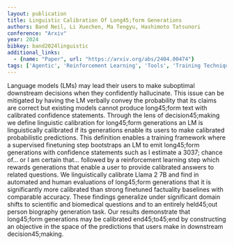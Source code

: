 ```yaml
---
layout: publication
title: Linguistic Calibration Of Long45;form Generations
authors: Band Neil, Li Xuechen, Ma Tengyu, Hashimoto Tatsunori
conference: "Arxiv"
year: 2024
bibkey: band2024linguistic
additional_links:
  - {name: "Paper", url: "https://arxiv.org/abs/2404.00474"}
tags: ['Agentic', 'Reinforcement Learning', 'Tools', 'Training Techniques']
---
```

Language models (LMs) may lead their users to make suboptimal downstream decisions when they confidently hallucinate. This issue can be mitigated by having the LM verbally convey the probability that its claims are correct but existing models cannot produce long45;form text with calibrated confidence statements. Through the lens of decision45;making we define linguistic calibration for long45;form generations an LM is linguistically calibrated if its generations enable its users to make calibrated probabilistic predictions. This definition enables a training framework where a supervised finetuning step bootstraps an LM to emit long45;form generations with confidence statements such as I estimate a 3037; chance of... or I am certain that... followed by a reinforcement learning step which rewards generations that enable a user to provide calibrated answers to related questions. We linguistically calibrate Llama 2 7B and find in automated and human evaluations of long45;form generations that it is significantly more calibrated than strong finetuned factuality baselines with comparable accuracy. These findings generalize under significant domain shifts to scientific and biomedical questions and to an entirely held45;out person biography generation task. Our results demonstrate that long45;form generations may be calibrated end45;to45;end by constructing an objective in the space of the predictions that users make in downstream decision45;making.

